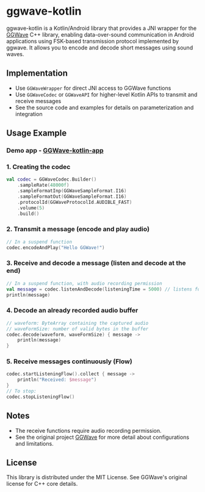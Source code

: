 # ggwave-kotlin

ggwave-kotlin is a Kotlin/Android library that provides a JNI wrapper for the [GGWave](https://github.com/ggerganov/ggwave) C++ library, enabling data-over-sound communication in Android applications using FSK-based transmission protocol implemented by ggwave. It allows you to encode and decode short messages using sound waves.

## Implementation
- Use `GGWaveWrapper` for direct JNI access to GGWave functions
- Use `GGWaveCodec` or `GGWaveAPI` for higher-level Kotlin APIs to transmit and receive messages
- See the source code and examples for details on parameterization and integration

## Usage Example

### Demo app -  [GGWave-kotlin-app](https://github.com/diogosq/ggwave-kotlin-app)


### 1. Creating the codec

```kotlin
val codec = GGWaveCodec.Builder()
    .sampleRate(48000f)
    .sampleFormatInp(GGWaveSampleFormat.I16)
    .sampleFormatOut(GGWaveSampleFormat.I16)
    .protocolId(GGWaveProtocolId.AUDIBLE_FAST)
    .volume(5)
    .build()
```

### 2. Transmit a message (encode and play audio)

```kotlin
// In a suspend function
codec.encodeAndPlay("Hello GGWave!")
```

### 3. Receive and decode a message (listen and decode at the end)

```kotlin
// In a suspend function, with audio recording permission
val message = codec.listenAndDecode(listeningTime = 5000) // listens for 5 seconds
println(message)
```

### 4. Decode an already recorded audio buffer

```kotlin
// waveform: ByteArray containing the captured audio
// waveFormSize: number of valid bytes in the buffer
codec.decode(waveform, waveFormSize) { message ->
    println(message)
}
```

### 5. Receive messages continuously (Flow)

```kotlin
codec.startListeningFlow().collect { message ->
    println("Received: $message")
}
// To stop:
codec.stopListeningFlow()
```

## Notes
- The receive functions require audio recording permission.
- See the original project  [GGWave](https://github.com/ggerganov/ggwave) for more detail about configurations and limitations.

## License
This library is distributed under the MIT License. See GGWave's original license for C++ core details.

